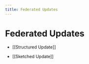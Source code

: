 ```yaml
---
title: Federated Updates
---
```


# Federated Updates
- [[Structured Update]] 

- [[Sketched Update]]




























































































